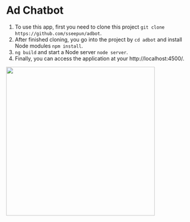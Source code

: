 # Ad Chatbot

1. To use this app, first you need to clone this project `git clone https://github.com/sseepun/adbot`.
2. After finished cloning, you go into the project by `cd adbot` and install Node modules `npm install`.
3. `ng build` and start a Node server `node server`.
4. Finally, you can access the application at your http://localhost:4500/.

<img src="https://classclever.com/showcase/adbot.gif" width="400">

